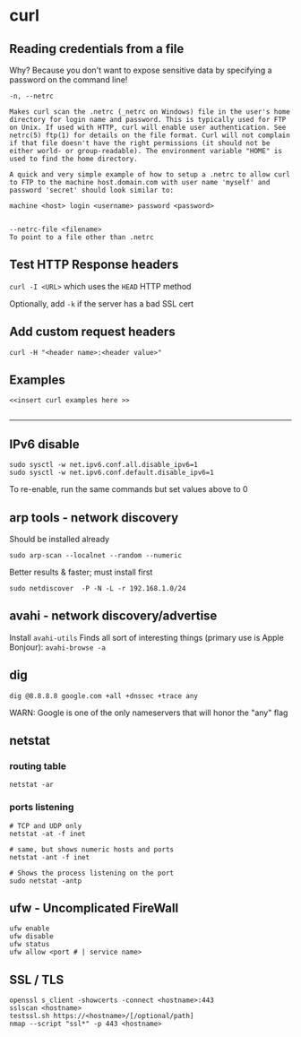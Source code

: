 # curl

## Reading credentials from a file
Why? Because you don't want to expose sensitive data by specifying a password on the command line!

```
-n, --netrc

Makes curl scan the .netrc (_netrc on Windows) file in the user's home directory for login name and password. This is typically used for FTP on Unix. If used with HTTP, curl will enable user authentication. See netrc(5) ftp(1) for details on the file format. Curl will not complain if that file doesn't have the right permissions (it should not be either world- or group-readable). The environment variable "HOME" is used to find the home directory.

A quick and very simple example of how to setup a .netrc to allow curl to FTP to the machine host.domain.com with user name 'myself' and password 'secret' should look similar to:

machine <host> login <username> password <password>


--netrc-file <filename>
To point to a file other than .netrc

```   

## Test HTTP Response headers

```curl -I <URL>```  which uses the ```HEAD``` HTTP method

Optionally, add ```-k``` if the server has a bad SSL cert


## Add custom request headers
```curl -H "<header name>:<header value>"```



## Examples
```
<<insert curl examples here >>


```

   
---

## IPv6 disable
```
sudo sysctl -w net.ipv6.conf.all.disable_ipv6=1
sudo sysctl -w net.ipv6.conf.default.disable_ipv6=1
```
To re-enable, run the same commands but set values above to 0


## arp tools - network discovery
Should be installed already
``` 
sudo arp-scan --localnet --random --numeric 
```
Better results & faster; must install first
```
sudo netdiscover  -P -N -L -r 192.168.1.0/24
```


## avahi - network discovery/advertise

Install ```avahi-utils```
Finds all sort of interesting things (primary use is Apple Bonjour):
```avahi-browse -a```



## dig
```dig @8.8.8.8 google.com +all +dnssec +trace any```

WARN: Google is one of the only nameservers that will honor the "any" flag



## netstat
### routing table
```
netstat -ar
```

### ports listening
```
# TCP and UDP only
netstat -at -f inet
   
# same, but shows numeric hosts and ports
netstat -ant -f inet  

# Shows the process listening on the port
sudo netstat -antp
```

## ufw - Uncomplicated FireWall
```
ufw enable
ufw disable
ufw status
ufw allow <port # | service name>
```


## SSL / TLS

```
openssl s_client -showcerts -connect <hostname>:443
sslscan <hostname>
testssl.sh https://<hostname>/[/optional/path]
nmap --script "ssl*" -p 443 <hostname>
```
